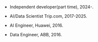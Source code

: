 - Independent developer(part time), 2024-.

- AI/Data Scientist Trip.com, 2017-2025.

- AI Engineer, Huawei, 2016.

- Data Engineer, ABB, 2016.
